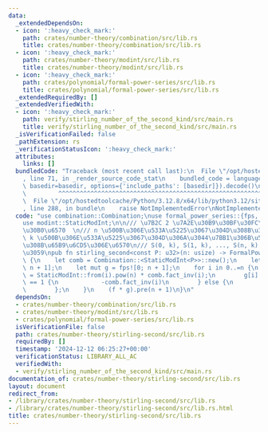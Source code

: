 ```yaml
---
data:
  _extendedDependsOn:
  - icon: ':heavy_check_mark:'
    path: crates/number-theory/combination/src/lib.rs
    title: crates/number-theory/combination/src/lib.rs
  - icon: ':heavy_check_mark:'
    path: crates/number-theory/modint/src/lib.rs
    title: crates/number-theory/modint/src/lib.rs
  - icon: ':heavy_check_mark:'
    path: crates/polynomial/formal-power-series/src/lib.rs
    title: crates/polynomial/formal-power-series/src/lib.rs
  _extendedRequiredBy: []
  _extendedVerifiedWith:
  - icon: ':heavy_check_mark:'
    path: verify/stirling_number_of_the_second_kind/src/main.rs
    title: verify/stirling_number_of_the_second_kind/src/main.rs
  _isVerificationFailed: false
  _pathExtension: rs
  _verificationStatusIcon: ':heavy_check_mark:'
  attributes:
    links: []
  bundledCode: "Traceback (most recent call last):\n  File \"/opt/hostedtoolcache/Python/3.12.8/x64/lib/python3.12/site-packages/onlinejudge_verify/documentation/build.py\"\
    , line 71, in _render_source_code_stat\n    bundled_code = language.bundle(stat.path,\
    \ basedir=basedir, options={'include_paths': [basedir]}).decode()\n          \
    \         ^^^^^^^^^^^^^^^^^^^^^^^^^^^^^^^^^^^^^^^^^^^^^^^^^^^^^^^^^^^^^^^^^^^^^^^^^^^^^^^^^\n\
    \  File \"/opt/hostedtoolcache/Python/3.12.8/x64/lib/python3.12/site-packages/onlinejudge_verify/languages/rust.py\"\
    , line 288, in bundle\n    raise NotImplementedError\nNotImplementedError\n"
  code: "use combination::Combination;\nuse formal_power_series::{fps, FormalPowerSeries};\n\
    use modint::StaticModInt;\n\n/// \u7B2C 2 \u7A2E\u30B9\u30BF\u30FC\u30EA\u30F3\
    \u30B0\u6570  \n/// n \u500B\u306E\u533A\u5225\u3067\u304D\u308B\u3082\u306E\u3092\
    \ k \u500B\u306E\u533A\u5225\u3067\u304D\u306A\u3044\u7BB1\u306B\u5206\u5272\u3059\
    \u308B\u65B9\u6CD5\u306E\u6570\n/// S(0, k), S(1, k), ..., S(n, k) \u3092\u8FD4\
    \u3059\npub fn stirling_second<const P: u32>(n: usize) -> FormalPowerSeries<P>\
    \ {\n    let comb = Combination::<StaticModInt<P>>::new();\n    let mut f = fps![0;\
    \ n + 1];\n    let mut g = fps![0; n + 1];\n    for i in 0..=n {\n        f[i]\
    \ = StaticModInt::from(i).pow(n) * comb.fact_inv(i);\n        g[i] = if i & 1\
    \ == 1 {\n            -comb.fact_inv(i)\n        } else {\n            comb.fact_inv(i)\n\
    \        };\n    }\n    (f * g).pre(n + 1)\n}\n"
  dependsOn:
  - crates/number-theory/combination/src/lib.rs
  - crates/number-theory/modint/src/lib.rs
  - crates/polynomial/formal-power-series/src/lib.rs
  isVerificationFile: false
  path: crates/number-theory/stirling-second/src/lib.rs
  requiredBy: []
  timestamp: '2024-12-12 06:25:27+00:00'
  verificationStatus: LIBRARY_ALL_AC
  verifiedWith:
  - verify/stirling_number_of_the_second_kind/src/main.rs
documentation_of: crates/number-theory/stirling-second/src/lib.rs
layout: document
redirect_from:
- /library/crates/number-theory/stirling-second/src/lib.rs
- /library/crates/number-theory/stirling-second/src/lib.rs.html
title: crates/number-theory/stirling-second/src/lib.rs
---
```

